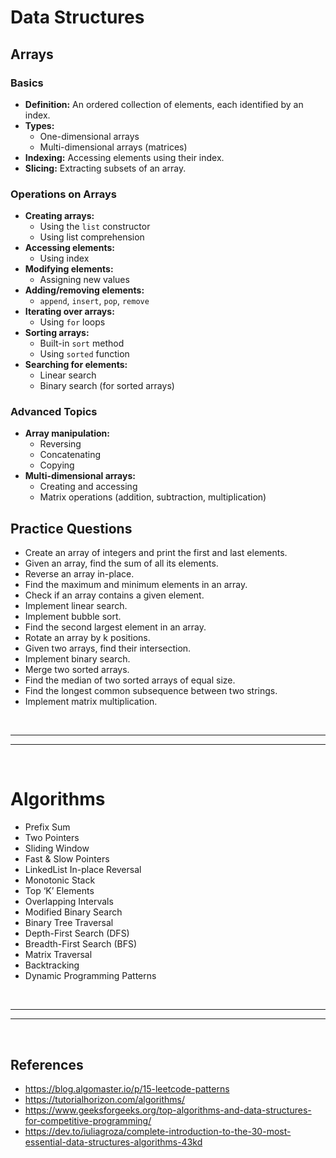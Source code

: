 # Data Structures

## Arrays

### Basics

* **Definition:** An ordered collection of elements, each identified by an index.
* **Types:**
    * One-dimensional arrays
    * Multi-dimensional arrays (matrices)
* **Indexing:** Accessing elements using their index.
* **Slicing:** Extracting subsets of an array.

### Operations on Arrays
* **Creating arrays:**
    * Using the `list` constructor
    * Using list comprehension
* **Accessing elements:**
    * Using index
* **Modifying elements:**
    * Assigning new values
* **Adding/removing elements:**
    * `append`, `insert`, `pop`, `remove`
* **Iterating over arrays:**
    * Using `for` loops
* **Sorting arrays:**
    * Built-in `sort` method
    * Using `sorted` function
* **Searching for elements:**
    * Linear search
    * Binary search (for sorted arrays)

### Advanced Topics
* **Array manipulation:**
    * Reversing
    * Concatenating
    * Copying
* **Multi-dimensional arrays:**
    * Creating and accessing
    * Matrix operations (addition, subtraction, multiplication)

## Practice Questions

* Create an array of integers and print the first and last elements.
*  Given an array, find the sum of all its elements.
*  Reverse an array in-place.
*  Find the maximum and minimum elements in an array.
*  Check if an array contains a given element.
*  Implement linear search.
*  Implement bubble sort.
*  Find the second largest element in an array.
*  Rotate an array by k positions.
*  Given two arrays, find their intersection.
*  Implement binary search.
*  Merge two sorted arrays.
*  Find the median of two sorted arrays of equal size.
*  Find the longest common subsequence between two strings.
*  Implement matrix multiplication.

<br>

***
***

<br>


# Algorithms

* Prefix Sum
* Two Pointers
* Sliding Window
* Fast & Slow Pointers
* LinkedList In-place Reversal
* Monotonic Stack
* Top ‘K’ Elements
* Overlapping Intervals
* Modified Binary Search
* Binary Tree Traversal
* Depth-First Search (DFS)
* Breadth-First Search (BFS)
* Matrix Traversal
* Backtracking
* Dynamic Programming Patterns


<br>

***
***

<br>


## References

- https://blog.algomaster.io/p/15-leetcode-patterns
- https://tutorialhorizon.com/algorithms/
- https://www.geeksforgeeks.org/top-algorithms-and-data-structures-for-competitive-programming/
- https://dev.to/iuliagroza/complete-introduction-to-the-30-most-essential-data-structures-algorithms-43kd